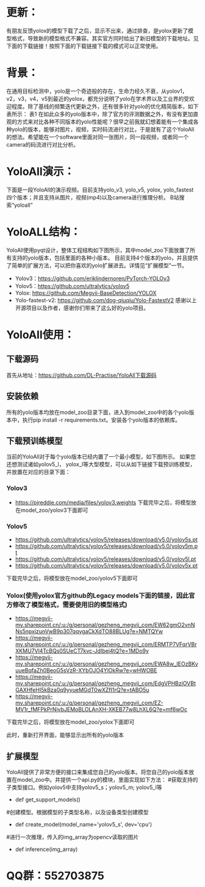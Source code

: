 # 更新：
有朋友反馈yolox的模型下载了之后，显示不出来，通过排查，是yolox更新了模型格式，导致新的模型格式不兼容。其实官方同时给出了新旧模型的下载地址。见下面的下载链接！按照下面的下载链接下载的模式可以正常使用。

# 背景：
在通用目标检测中，yolo是一个奇迹般的存在，生命力经久不衰，从yolov1，v2，v3，v4，v5到最近的yolox，都充分说明了yolo在学术界以及工业界的受欢迎程度。除了基线的频繁迭代更新之外，还有很多针对yolo的优化精简版本，如下表所示：
表1
在如此众多的yolo版本中，除了官方的评测数据之外，有没有更加直观的方式来对比各种不同版本的yolo性能呢？很早之前我就幻想着能有一个集成各种yolo的版本，能够对图片，视频，实时码流进行对比，于是就有了这个YoloAll的想法。希望能在一个software里面对同一张图片，同一段视频，或者同一个camera的码流进行对比分析。

# YoloAll演示：
下面是一段YoloAll的演示视频。目前支持yolo_v3, yolo_v5, yolox, yolo_fastest四个版本；并且支持从图片，视频(mp4)以及camera进行推理分析。
B站搜索“yoloall”


# YoloALL结构：
YoloAll使用pyqt设计，整体工程结构如下图所示，其中model_zoo下面放置了所有支持的yolo版本，包括里面的各种小版本。
目前支持4个版本的yolo，并且提供了简单的扩展方法，可以把你喜欢的yolo扩展进去。详情见“扩展模型”一节。
* Yolov3：https://github.com/eriklindernoren/PyTorch-YOLOv3
* Yolov5：https://github.com/ultralytics/yolov5
* Yolox: https://github.com/Megvii-BaseDetection/YOLOX
* Yolo-fastest-v2: https://github.com/dog-qiuqiu/Yolo-FastestV2
感谢以上开源项目以及作者，感谢你们带来了这么好的yolo项目。


# YoloAll使用：
## 下载源码
首先从地址：https://github.com/DL-Practise/YoloAll下载源码

## 安装依赖
所有的yolo版本均放在model_zoo目录下面，进入到model_zoo中的各个yolo版本中，执行pip install -r requirements.txt。安装各个yolo版本的依赖库。

## 下载预训练模型
当前的YoloAll对于每个yolo版本已经内置了一个最小模型，如下图所示。
如果您还想测试诸如yolov5_l， yolox_l等大型模型，可以从如下链接下载预训练模型，并放置在对应的目录下面：

### Yolov3
* https://pjreddie.com/media/files/yolov3.weights
下载完毕之后，将模型放在model_zoo/yolov3下面即可

### Yolov5
* https://github.com/ultralytics/yolov5/releases/download/v5.0/yolov5s.pt 
* https://github.com/ultralytics/yolov5/releases/download/v5.0/yolov5m.pt
* https://github.com/ultralytics/yolov5/releases/download/v5.0/yolov5l.pt
* https://github.com/ultralytics/yolov5/releases/download/v5.0/yolov5x.pt

下载完毕之后，将模型放在model_zoo/yolov5下面即可

### Yolox(使用yolox官方github的Legacy models下面的链接，因此官方修改了模型格式，需要使用旧的模型格式)
* https://megvii-my.sharepoint.cn/:u:/g/personal/gezheng_megvii_com/EW62gmO2vnNNs5npxjzunVwB9p307qqygaCkXdTO88BLUg?e=NMTQYw
* https://megvii-my.sharepoint.cn/:u:/g/personal/gezheng_megvii_com/ERMTP7VFqrVBrXKMU7Vl4TcBQs0SUeCT7kvc-JdIbej4tQ?e=1MDo9y
* https://megvii-my.sharepoint.cn/:u:/g/personal/gezheng_megvii_com/EWA8w_IEOzBKvuueBqfaZh0BeoG5sVzR-XYbOJO4YlOkRw?e=wHWOBE
* https://megvii-my.sharepoint.cn/:u:/g/personal/gezheng_megvii_com/EdgVPHBziOVBtGAXHfeHI5kBza0q9yyueMGdT0wXZfI1rQ?e=tABO5u
* https://megvii-my.sharepoint.cn/:u:/g/personal/gezheng_megvii_com/EZ-MV1r_fMFPkPrNjvbJEMoBLOLAnXH-XKEB77w8LhXL6Q?e=mf6wOc

下载完毕之后，将模型放在model_zoo/yolox下面即可


此时，重新打开界面，能够显示出所有的yolo版本


## 扩展模型
YoloAll提供了非常方便的接口来集成您自己的yolo版本。将您自己的yolo版本放置在model_zoo中。并提供一个api.py的模块，里面实现如下方法：
#获取支持的子类型接口。例如yolov5中支持yolov5_s；yolov5_m; yolov5_l等
* def get_support_models()

#创建模型。根据模型的子类型名称，以及设备类型创建模型
* def create_model(model_name='yolov5_s', dev='cpu')

#进行一次推理，传入的img_array为opencv读取的图片
* def inference(img_array)

# QQ群：552703875

